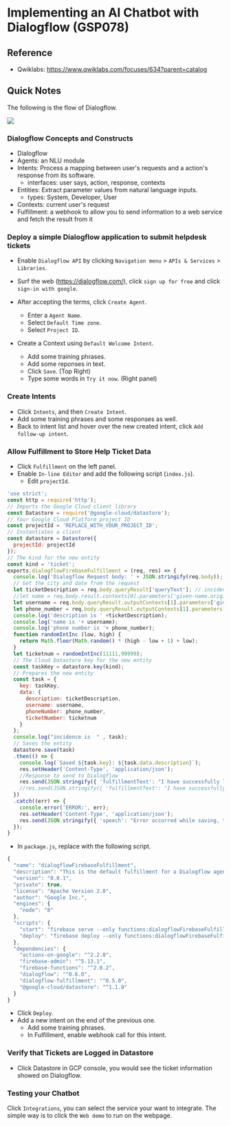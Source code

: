 # Implementing an AI Chatbot with Dialogflow (GSP078)



## Reference

* Qwiklabs: https://www.qwiklabs.com/focuses/634?parent=catalog



## Quick Notes

The following is the flow of Dialogflow.

![](https://cdn.qwiklabs.com/ReDcMuScQnqMsZlUP0kSd3oR3NtLKZphb8LpQ%2BBdLX4%3D)



### Dialogflow Concepts and Constructs

* Dialogflow
* Agents: an NLU module
* Intents: Process a mapping between user's requests and a action's response from its software.
  * interfaces: user says, action, response, contexts
* Entities: Extract parameter values from natural language inputs.
  * types: System, Developer, User
* Contexts: current user's request
* Fulfillment: a webhook to allow you to send information to a web service and fetch the result from it



### Deploy a simple Dialogflow application to submit helpdesk tickets

* Enable `Dialogflow API` by clicking `Navigation menu` > `APIs & Services` > `Libraries`.
* Surf the web (https://dialogflow.com/), click `sign up for free` and click `sign-in with google`.

* After accepting the terms, click `Create Agent`.
  * Enter a `Agent Name`.
  * Select `Default Time zone`.
  * Select `Project ID`.

* Create a Context using `Default Welcome Intent`.
  * Add some training phrases.
  * Add some reponses in text.
  * Click `Save`. (Top Right)
  * Type some words in `Try it now`. (Right panel)



### Create Intents

* Click `Intents`, and then `Create Intent`.
* Add some training phrases and some responses as well.
* Back to intent list and hover over the new created intent, click `Add follow-up intent`.



### Allow Fulfillment to Store Help Ticket Data

* Click `Fulfillment` on the left panel.
* Enable `In-line Editor` and add the following script (`index.js`). 
  * Edit `projectId`.

```js
'use strict';
const http = require('http');
// Imports the Google Cloud client library
const Datastore = require('@google-cloud/datastore');
// Your Google Cloud Platform project ID
const projectId = 'REPLACE_WITH_YOUR_PROJECT_ID';
// Instantiates a client
const datastore = Datastore({
  projectId: projectId
});
// The kind for the new entity
const kind = 'ticket';
exports.dialogflowFirebaseFulfillment = (req, res) => {
  console.log('Dialogflow Request body: ' + JSON.stringify(req.body));
  // Get the city and date from the request
  let ticketDescription = req.body.queryResult['queryText']; // incidence is a required param
  //let name = req.body.result.contexts[0].parameters['given-name.original'];
  let username = req.body.queryResult.outputContexts[1].parameters['given-name.original'];
  let phone_number = req.body.queryResult.outputContexts[1].parameters['phone-number.original'];
  console.log('description is ' +ticketDescription);
  console.log('name is '+ username);
  console.log('phone number is '+ phone_number);
  function randomIntInc (low, high) {
    return Math.floor(Math.random() * (high - low + 1) + low);
  }
  let ticketnum = randomIntInc(11111,99999);
  // The Cloud Datastore key for the new entity
  const taskKey = datastore.key(kind);
  // Prepares the new entity
  const task = {
    key: taskKey,
    data: {
      description: ticketDescription,
      username: username,
      phoneNumber: phone_number,
      ticketNumber: ticketnum
    }
  };
  console.log("incidence is  " , task);
  // Saves the entity
  datastore.save(task)
  .then(() => {
    console.log(`Saved ${task.key}: ${task.data.description}`);
    res.setHeader('Content-Type', 'application/json');
    //Response to send to Dialogflow
    res.send(JSON.stringify({ 'fulfillmentText': "I have successfully logged your ticket, the ticket number is " + ticketnum + ". Someone from the helpdesk will reach out to you within 24 hours."}));
    //res.send(JSON.stringify({ 'fulfillmentText': "I have successfully logged your ticket, the ticket number is " + ticketnum + ". Someone from the helpdesk will reach out to you within 24 hours.", 'fulfillmentMessages': "I have successfully logged your ticket, the ticket number is " + ticketnum +  ". Someone from the helpdesk will reach out to you within 24 hours."}));
  })
  .catch((err) => {
    console.error('ERROR:', err);
    res.setHeader('Content-Type', 'application/json');
    res.send(JSON.stringify({ 'speech': "Error occurred while saving, try again later", 'displayText': "Error occurred while saving, try again later" }));    
  });
}
```

* In `package.js`, replace with the following script.

```js
{
  "name": "dialogflowFirebaseFulfillment",
  "description": "This is the default fulfillment for a Dialogflow agents using Cloud Functions for Firebase",
  "version": "0.0.1",
  "private": true,
  "license": "Apache Version 2.0",
  "author": "Google Inc.",
  "engines": {
    "node": "8"
  },
  "scripts": {
    "start": "firebase serve --only functions:dialogflowFirebaseFulfillment",
    "deploy": "firebase deploy --only functions:dialogflowFirebaseFulfillment"
  },
  "dependencies": {
    "actions-on-google": "^2.2.0",
    "firebase-admin": "^5.13.1",
    "firebase-functions": "^2.0.2",
    "dialogflow": "^0.6.0",
    "dialogflow-fulfillment": "^0.5.0",
    "@google-cloud/datastore": "^1.1.0"
  }
}
```

* Click `Deploy`.
* Add a new intent on the end of the previous one.
  * Add some training phrases.
  * In Fulfillment, enable webhook call for this intent.



### Verify that Tickets are Logged in Datastore

* Click Datastore in GCP console, you would see the ticket information showed on Dialogflow.



### Testing your Chatbot

Click `Integrations`, you can select the service your want to integrate. The simple way is to click the `Web demo` to run on the webpage.







